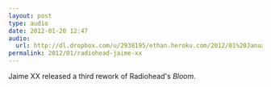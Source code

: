 ```yaml
---
layout: post
type: audio
date: 2012-01-20 12:47
audio: 
  url: http://dl.dropbox.com/u/2938195/ethan.heroku.com/2012/01%20January/Radiohead%20-%20Bloom%20%28Jaime%20XX%20Rework%2C%20Part%203%29.mp3
permalink: 2012/01/radiohead-jaime-xx
---
```


Jaime XX released a third rework of Radiohead's _Bloom_.
